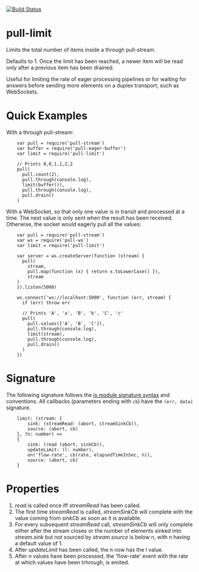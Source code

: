 [![Build Status](https://travis-ci.org/elavoie/pull-limit.svg?branch=master)](https://travis-ci.org/elavoie/pull-limit)

# pull-limit

Limits the total number of items inside a through pull-stream. 

Defaults to 1. Once the limit has been reached, a newer item will be read only
after a previous item has been drained.

Useful for limiting the rate of eager processing pipelines or for waiting for
answers before sending more elements on a duplex transport, such as WebSockets.

Quick Examples
==============

With a through pull-stream:

````
    var pull = require('pull-stream')
    var buffer = require('pull-eager-buffer')
    var limit = require('pull-limit')

    // Prints 0,0,1,1,2,2
    pull(
      pull.count(2),
      pull.through(console.log),
      limit(buffer()),
      pull.through(console.log),
      pull.drain()
    )
````

With a WebSocket, so that only one value is in transit and processed at a time.
The next value is only sent when the result has been received. Otherwise, the
socket would eagerly pull all the values:

````
    var pull = require('pull-stream')
    var ws = require('pull-ws')
    var limit = require('pull-limit')

    var server = ws.createServer(function (stream) {
      pull(
        stream, 
        pull.map(function (x) { return x.toLowerCase() }), 
        stream
    )
    }).listen(5000)

    ws.connect('ws://localhost:5000', function (err, stream) {
      if (err) throw err
        
      // Prints 'A', 'a', 'B', 'b', 'C', 'c'
      pull(
        pull.values(['A', 'B', 'C']),
        pull.through(console.log),
        limit(stream),
        pull.through(console.log),
        pull.drain()      
      )
    }) 
````

Signature
=========

The following signature follows the [js module signature
syntax](https://github.com/elavoie/js-module-signature-syntax) and conventions.
All callbacks (parameters ending with ````cb````) have the ````(err, data)```` signature.
````    
    limit: (stream: {
        sink: (streamRead: (abort, streamSinkCb)),
        source: (abort, cb)
    }, ?n: number) =>
    {
        sink: (read (abort, sinkCb)),
        updateLimit: (l: number),
        on('flow-rate', cb(rate, elapsedTimeInSec, n)),
        source: (abort, cb)
    }
````

Properties
==========

1. *read* is called once iff *streamRead* has been called.
2. The first time *streamRead* is called, *streamSinkCb* will complete with the
   value coming from *sinkCb* as soon as it is available.
3. For every subsequent *streamRead* call, *streamSinkCb* will only complete
   either after the stream closes or the number of elements sinked into
   *stream.sink* but not sourced by *stream.source* is below n, with n having a
   default value of 1.
4. After *updateLimit* has been called, the n now has the l value.
5. After *n* values have been processed, the 'flow-rate' event with the rate at which values have been trhrough, is emited.
